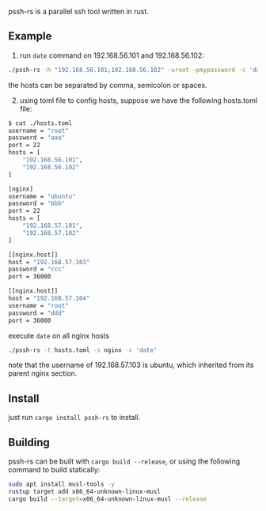 pssh-rs is a parallel ssh tool written in rust.

## Example 

1. run `date` command on 192.168.56.101 and 192.168.56.102:
```bash
./pssh-rs -h "192.168.56.101;192.168.56.102" -uroot -pmypassword -c 'date'
```

the hosts can be separated by comma, semicolon or spaces. 

2. using toml file to config hosts, suppose we have the following hosts.toml file:

```bash
$ cat ./hosts.toml 
username = "root"
password = "aaa"
port = 22
hosts = [
    "192.168.56.101",
    "192.168.56.102"
]

[nginx]
username = "ubuntu"
password = "bbb"
port = 22
hosts = [
    "192.168.57.101",
    "192.168.57.102"
]

[[nginx.host]]
host = "192.168.57.103"
password = "ccc"
port = 36000

[[nginx.host]]
host = "192.168.57.104"
username = "root"
password = "ddd"
port = 36000
```

execute `date` on all nginx hosts

```bash
./pssh-rs -t hosts.toml -s nginx -c 'date'
```

note that the username of 192.168.57.103 is ubuntu, which inherited from its parent nginx section.

## Install

just run `cargo install pssh-rs` to install.

## Building

pssh-rs can be built with `cargo build --release`, or using the following
command to build statically:

```bash
sudo apt install musl-tools -y
rustup target add x86_64-unknown-linux-musl
cargo build --target=x86_64-unknown-linux-musl --release
```
